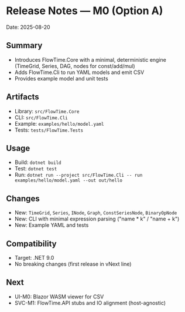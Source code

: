 # Release Notes — M0 (Option A)

Date: 2025-08-20

## Summary
- Introduces FlowTime.Core with a minimal, deterministic engine (TimeGrid, Series, DAG, nodes for const/add/mul)
- Adds FlowTime.Cli to run YAML models and emit CSV
- Provides example model and unit tests

## Artifacts
- Library: `src/FlowTime.Core`
- CLI: `src/FlowTime.Cli`
- Example: `examples/hello/model.yaml`
- Tests: `tests/FlowTime.Tests`

## Usage
- Build: `dotnet build`
- Test: `dotnet test`
- Run: `dotnet run --project src/FlowTime.Cli -- run examples/hello/model.yaml --out out/hello`

## Changes
- New: `TimeGrid`, `Series`, `INode`, `Graph`, `ConstSeriesNode`, `BinaryOpNode`
- New: CLI with minimal expression parsing ("name * k" / "name + k")
- New: Example YAML and tests

## Compatibility
- Target: .NET 9.0
- No breaking changes (first release in vNext line)

## Next
- UI-M0: Blazor WASM viewer for CSV
- SVC-M1: FlowTime.API stubs and IO alignment (host-agnostic)
